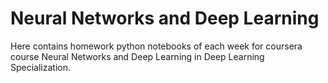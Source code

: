 # Neural Networks and Deep Learning
Here contains homework python notebooks of each week for coursera course Neural Networks and Deep Learning in Deep Learning Specialization.
